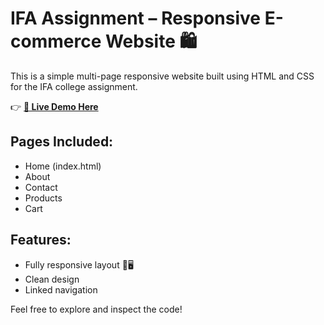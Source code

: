 # IFA Assignment – Responsive E-commerce Website 🛍️

This is a simple multi-page responsive website built using HTML and CSS for the IFA college assignment.

👉 **[🔗 Live Demo Here](https://young-flame.github.io/IFA-Assignment/)**

## Pages Included:
- Home (index.html)
- About
- Contact
- Products
- Cart

## Features:
- Fully responsive layout 📱🖥️
- Clean design
- Linked navigation

Feel free to explore and inspect the code!

